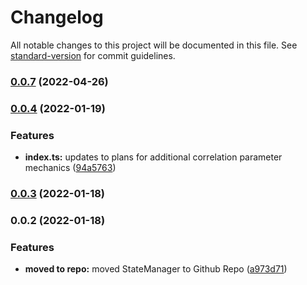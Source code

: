 # Changelog

All notable changes to this project will be documented in this file. See [standard-version](https://github.com/conventional-changelog/standard-version) for commit guidelines.

### [0.0.7](https://github.com/nu-c3lab/satyrn-PlanManager/compare/v0.0.4...v0.0.7) (2022-04-26)

### [0.0.4](https://github.com/nu-c3lab/satyrn-PlanManager/compare/v0.0.3...v0.0.4) (2022-01-19)


### Features

* **index.ts:** updates to plans for additional correlation parameter mechanics ([94a5763](https://github.com/nu-c3lab/satyrn-PlanManager/commit/94a5763cb469af65362f31f72a6761da78d6ee5d))

### [0.0.3](https://github.com/nu-c3lab/satyrn-PlanManager/compare/v0.0.2...v0.0.3) (2022-01-18)

### 0.0.2 (2022-01-18)


### Features

* **moved to repo:** moved StateManager to Github Repo ([a973d71](https://github.com/nu-c3lab/satyrn-PlanManager/commit/a973d713b61a7ca35896daf7f771c4c96a179d56))
